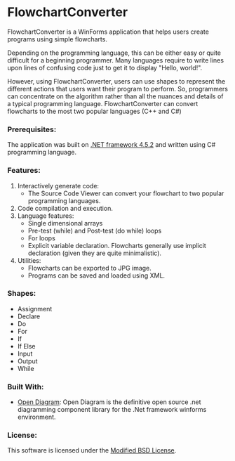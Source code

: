 # FlowchartConverter
FlowchartConverter is a WinForms application that helps users create programs using simple flowcharts.

Depending on the programming language, this can be either easy or quite difficult for a beginning programmer. Many languages require to write lines upon lines of confusing code just to get it to display "Hello, world!".

However, using FlowchartConverter, users can use shapes to represent the different actions that users want their program to perform. So, programmers can concentrate on the algorithm rather than all the nuances and details of a typical programming language.
FlowchartConverter can convert flowcharts to the most two popular languages (C++ and C#)

### Prerequisites:
The application was built on [.NET framework 4.5.2](https://www.microsoft.com/en-eg/download/details.aspx?id=42642) and written using C# programming language.

### Features:
1. Interactively generate code:
	- The Source Code Viewer can convert your flowchart to two popular programming languages.
2. Code compilation and execution.
3. Language features:
	- Single dimensional arrays
	- Pre-test (while) and Post-test (do while) loops
	- For loops
	- Explicit variable declaration. Flowcharts generally use implicit declaration (given they are quite minimalistic).
4. Utilities:
	- Flowcharts can be exported to JPG image.
	- Programs can be saved and loaded using XML.


### Shapes:
- Assignment
- Declare
- Do
- For
- If
- If Else
- Input
- Output
- While


### Built With:
- [Open Diagram](https://opendiagram.codeplex.com/): Open Diagram is the definitive open source .net diagramming component library for the .Net framework winforms environment.

### License:
This software is licensed under the [Modified BSD License](https://opensource.org/licenses/BSD-3-Clause).
